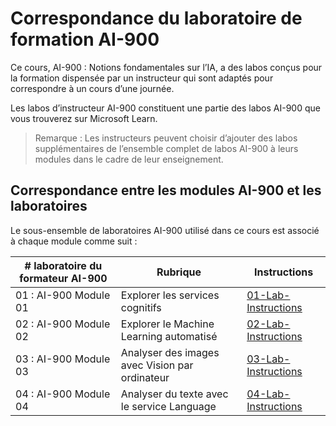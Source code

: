 # Correspondance du laboratoire de formation AI-900

Ce cours, AI-900 : Notions fondamentales sur l’IA, a des labos conçus pour la formation dispensée par un instructeur qui sont adaptés pour correspondre à un cours d’une journée.

Les labos d’instructeur AI-900 constituent une partie des labos AI-900 que vous trouverez sur Microsoft Learn.

> Remarque : Les instructeurs peuvent choisir d’ajouter des labos supplémentaires de l’ensemble complet de labos AI-900 à leurs modules dans le cadre de leur enseignement.

## Correspondance entre les modules AI-900 et les laboratoires

Le sous-ensemble de laboratoires AI-900 utilisé dans ce cours est associé à chaque module comme suit : 

| # laboratoire du formateur AI-900 | Rubrique | Instructions |
| --- | --- | --- |
| 01 : AI-900 Module 01 | Explorer les services cognitifs | [01-Lab-Instructions](https://aka.ms/ai900-module-01) |
| 02 : AI-900 Module 02 | Explorer le Machine Learning automatisé | [02-Lab-Instructions](https://aka.ms/ai900-module-02) |
| 03 : AI-900 Module 03 | Analyser des images avec Vision par ordinateur  | [03-Lab-Instructions](https://aka.ms/ai900-module-03) |
| 04 : AI-900 Module 04 | Analyser du texte avec le service Language | [04-Lab-Instructions](https://aka.ms/ai900-module-04) |


